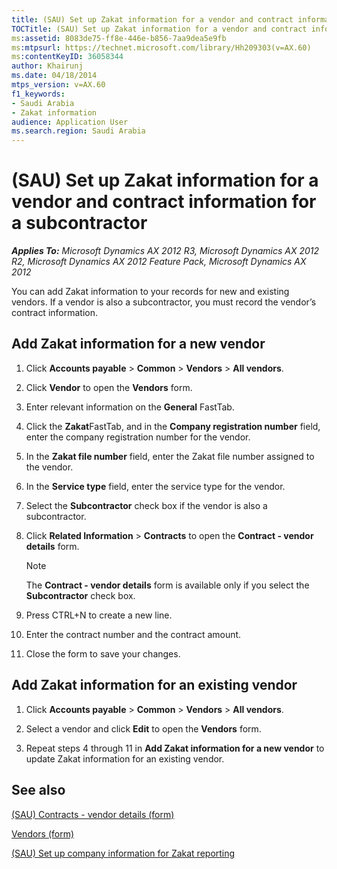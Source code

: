 ```yaml
---
title: (SAU) Set up Zakat information for a vendor and contract information for a subcontractor
TOCTitle: (SAU) Set up Zakat information for a vendor and contract information for a subcontractor
ms:assetid: 8083de75-ff8e-446e-b856-7aa9dea5e9fb
ms:mtpsurl: https://technet.microsoft.com/library/Hh209303(v=AX.60)
ms:contentKeyID: 36058344
author: Khairunj
ms.date: 04/18/2014
mtps_version: v=AX.60
f1_keywords:
- Saudi Arabia
- Zakat information
audience: Application User
ms.search.region: Saudi Arabia
---
```


# (SAU) Set up Zakat information for a vendor and contract information for a subcontractor 


_**Applies To:** Microsoft Dynamics AX 2012 R3, Microsoft Dynamics AX 2012 R2, Microsoft Dynamics AX 2012 Feature Pack, Microsoft Dynamics AX 2012_

You can add Zakat information to your records for new and existing vendors. If a vendor is also a subcontractor, you must record the vendor’s contract information.

## Add Zakat information for a new vendor

1.  Click **Accounts payable** \> **Common** \> **Vendors** \> **All vendors**.

2.  Click **Vendor** to open the **Vendors** form.

3.  Enter relevant information on the **General** FastTab.

4.  Click the **Zakat**FastTab, and in the **Company registration number** field, enter the company registration number for the vendor.

5.  In the **Zakat file number** field, enter the Zakat file number assigned to the vendor.

6.  In the **Service type** field, enter the service type for the vendor.

7.  Select the **Subcontractor** check box if the vendor is also a subcontractor.

8.  Click **Related Information** \> **Contracts** to open the **Contract - vendor details** form.
    

    > [!NOTE]
    > <P>The <STRONG>Contract - vendor details</STRONG> form is available only if you select the <STRONG>Subcontractor</STRONG> check box.</P>



9.  Press CTRL+N to create a new line.

10. Enter the contract number and the contract amount.

11. Close the form to save your changes.

## Add Zakat information for an existing vendor

1.  Click **Accounts payable** \> **Common** \> **Vendors** \> **All vendors**.

2.  Select a vendor and click **Edit** to open the **Vendors** form.

3.  Repeat steps 4 through 11 in **Add Zakat information for a new vendor** to update Zakat information for an existing vendor.

## See also

[(SAU) Contracts - vendor details (form)](https://technet.microsoft.com/library/hh209486\(v=ax.60\))

[Vendors (form)](https://technet.microsoft.com/library/aa592162\(v=ax.60\))

[(SAU) Set up company information for Zakat reporting](sau-set-up-company-information-for-zakat-reporting.md)

  


